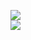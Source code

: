 [![](https://img.shields.io/badge/Made%20With-Github%20Spray-lightgrey.svg?style=for-the-badge&logo=github)](https://github.com/Annihil/github-spray#28455)  
[![](https://i.imgur.com/2DrTn0Z.gif)](https://github.com/Annihil/github-spray)